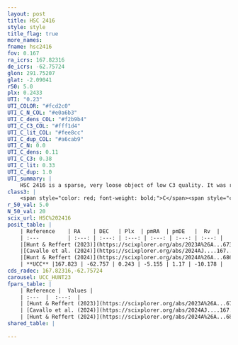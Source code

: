```yaml
---
layout: post
title: HSC 2416
style: style
title_flag: true
more_names: 
fname: hsc2416
fov: 0.167
ra_icrs: 167.82316
de_icrs: -62.75724
glon: 291.75207
glat: -2.09041
r50: 5.0
plx: 0.2433
UTI: "0.23"
UTI_COLOR: "#fcd2c0"
UTI_C_N_COL: "#e0a6b3"
UTI_C_dens_COL: "#f2b9b4"
UTI_C_C3_COL: "#fff1d4"
UTI_C_lit_COL: "#fee8cc"
UTI_C_dup_COL: "#a6cab9"
UTI_C_N: 0.0
UTI_C_dens: 0.11
UTI_C_C3: 0.38
UTI_C_lit: 0.33
UTI_C_dup: 1.0
UTI_summary: |
    HSC 2416 is a sparse, very loose object of low C3 quality. It was recently reported in the literature.<br><br><span style="color: #99180f; font-weight: bold;">Warning: </span>contains less than 25 stars with <i>P>0.5</i> estimated.
class3: |
    <span style="color: red; font-weight: bold;">C</span><span style="color: #FFC300; font-weight: bold;">B</span>
r_50_val: 5.0
N_50_val: 20
scix_url: HSC%202416
posit_table: |
    | Reference    | RA    | DEC   | Plx  | pmRA  | pmDE   |  Rv  |
    | :---         | :---: | :---: | :---: | :---: | :---: | :---: |
    |[Hunt & Reffert (2023)](https://scixplorer.org/abs/2023A%26A...673A.114H) | 167.701 | -62.737 | 0.239 | -5.125 | 1.193 | -8.103 |
    |[Cavallo et al. (2024)](https://scixplorer.org/abs/2024AJ....167...12C) | 167.933 | -62.837 | 0.24 | -- | -- | -- |
    |[Hunt & Reffert (2024)](https://scixplorer.org/abs/2024A%26A...686A..42H) | 167.701 | -62.737 | 0.239 | -5.125 | 1.193 | -8.103 |
    | **UCC** |167.823 | -62.757 | 0.243 | -5.155 | 1.17 | -10.178 | 
cds_radec: 167.82316,-62.75724
carousel: UCC_HUNT23
fpars_table: |
    | Reference |  Values |
    | :---  |  :---:  |
    | [Hunt & Reffert (2023)](https://scixplorer.org/abs/2023A%26A...673A.114H) | `AV50=2.885, diffAV50=2.301, MOD50=12.809, logAge50=8.062` |
    | [Cavallo et al. (2024)](https://scixplorer.org/abs/2024AJ....167...12C) | `AV50=2.64, dMod50=12.95, logAge50=8.46, [Fe/H]50=0.52` |
    | [Hunt & Reffert (2024)](https://scixplorer.org/abs/2024A%26A...686A..42H) | `MassJ=122.131` |
shared_table: |
    
---
```


